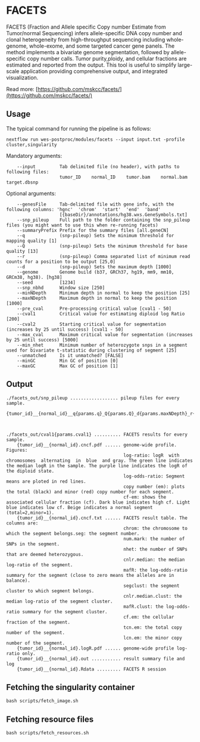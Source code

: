 # FACETS

FACETS (Fraction and Allele specific Copy number Estimate from Tumor/normal Sequencing) infers allele-specific  DNA copy number and clonal heterogeneity from high-throughput sequencing including whole-genome, whole-exome, and some targeted cancer gene panels. The method implements a bivariate genome segmentation, followed by allele-specific copy number calls. Tumor purity,ploidy, and cellular fractions are estimated and reported from the output. This tool is useful to simplify large-scale application providing comprehensive output, and integrated visualization.

Read more: [https://github.com/mskcc/facets/](https://github.com/mskcc/facets/)

## Usage

The typical command for running the pipeline is as follows:

```
nextflow run wes-postproc/modules/facets --input input.txt -profile cluster,singularity
```

Mandatory arguments:
```
    --input         Tab delimited file (no header), with paths to following files:
                    tumor_ID    normal_ID    tumor.bam    normal.bam    target.dbsnp
```

Optional arguments:
```
    --genesFile     Tab-delimited file with gene info, with the following columns: 'hgnc'  'chrom'  'start'  'end'  'band' 
                    [{baseDir}/annotations/hg38.wxs.GeneSymbols.txt]
    --snp_pileup    Full path to the folder containing the snp_pileup files (you might want to use this when re-running facets)
    --summaryPrefix Prefix for the summary files [all.geneCN]
    --q             (snp-pileup) Sets the minimum threshold for mapping quality [1]
    --Q             (snp-pileup) Sets the minimum threshold for base quality [13]
    --r             (snp-pileup) Comma separated list of minimum read counts for a position to be output [25,0]
    --d             (snp-pileup) Sets the maximum depth [1000]
    --genome        Genome build (b37, GRCh37, hg19, mm9, mm10, GRCm38, hg38). [hg38]
    --seed          [1234]
    --snp_nbhd      Window size [250]
    --minNDepth     Minimum depth in normal to keep the position [25]
    --maxNDepth     Maximum depth in normal to keep the position [1000]
    --pre_cval      Pre-processing critical value [cval1 - 50]
    --cval1         Critical value for estimating diploid log Ratio [200]
    --cval2         Starting critical value for segmentation (increases by 25 until success) [cval1 - 50]
    --max_cval      Maximum critical value for segmentation (increases by 25 until success) [5000]
    --min_nhet      Minimum number of heterozygote snps in a segment used for bivariate t-statistic during clustering of segment [25]
    --unmatched     Is it unmatched? [FALSE]
    --minGC         Min GC of position [0]
    --maxGC         Max GC of position [1]
```

## Output
```
./facets_out/snp_pileup .................. pileup files for every sample.
    {tumor_id}__{normal_id}__q{params.q}_Q{params.Q}_d{params.maxNDepth}_r{params.r}.bc.gz



./facets_out/cval1{params.cval1} .......... FACETS results for every sample.
    {tumor_id}__{normal_id}.cncf.pdf ...... genome-wide profile. Figures:
                                            log-ratio: logR  with  chromosomes  alternating  in  blue  and gray. The green line indicates the median logR in the sample. The purple line indicates the logR of the diploid state.
                                            log-odds-ratio: Segment means are ploted in red lines.
                                            copy number (em): plots the total (black) and minor (red) copy number for each segment.
                                            cf-em: shows the associated cellular fraction (cf). Dark blue indicates high cf. Light blue indicates low cf. Beige indicates a normal segment (total=2,minor=1).
    {tumor_id}__{normal_id}.cncf.txt ...... FACETS result table. The columns are:
                                            chrom: the chromosome to which the segment belongs.seg: the segment number.
                                            num.mark: the number of SNPs in the segment.
                                            nhet: the number of SNPs that are deemed heterozygous.
                                            cnlr.median: the median log-ratio of the segment.
                                            mafR: the log-odds-ratio summary for the segment (close to zero means the alleles are in balance).
                                            segclust: the segment cluster to which segment belongs.
                                            cnlr.median.clust: the median log-ratio of the segment cluster.
                                            mafR.clust: the log-odds-ratio summary for the segment cluster.
                                            cf.em: the cellular fraction of the segment.
                                            tcn.em: the total copy number of the segment.
                                            lcn.em: the minor copy number of the segment.
    {tumor_id}__{normal_id}.logR.pdf ...... genome-wide profile log-ratio only.
    {tumor_id}__{normal_id}.out ........... result summary file and log
    {tumor_id}__{normal_id}.Rdata ......... FACETS R session

```

## Fetching the singularity container
```
bash scripts/fetch_image.sh
```

## Fetching resource files
```
bash scripts/fetch_resources.sh
```
